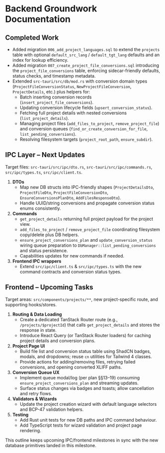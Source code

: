 # Backend Groundwork Documentation

## Completed Work

- Added migration `006_add_project_languages.sql` to extend the `projects` table with optional `default_src_lang` / `default_tgt_lang` defaults and an index for lookup efficiency.
- Added migration `007_create_project_file_conversions.sql` introducing the `project_file_conversions` table, enforcing sidecar-friendly defaults, status checks, and timestamp metadata.
- Extended `src-tauri/src/db/mod.rs` with conversion domain types (`ProjectFileConversionStatus`, `NewProjectFileConversion`, `ProjectDetails`, etc.) plus helpers for:
  - Batch inserting conversion records (`insert_project_file_conversions`).
  - Updating conversion lifecycle fields (`upsert_conversion_status`).
  - Fetching full project details with nested conversions (`list_project_details`).
  - Managing project files (`add_files_to_project`, `remove_project_file`) and conversion queues (`find_or_create_conversion_for_file`, `list_pending_conversions`).
  - Resolving filesystem targets (`project_root_path`, `ensure_subdir`).

## IPC Layer – Next Updates

Target files: `src-tauri/src/ipc/dto.rs`, `src-tauri/src/ipc/commands.rs`, `src/ipc/types.ts`, `src/ipc/client.ts`.

1. **DTOs**
   - Map new DB structs into IPC-friendly shapes (`ProjectDetailsDto`, `ProjectFileDto`, `ProjectFileConversionDto`, `EnsureConversionsPlanDto`, `AddFilesResponseDto`).
   - Handle UUID/string conversions and propagate conversion status enums consistently.
2. **Commands**
   - `get_project_details` returning full project payload for the project view.
   - `add_files_to_project` / `remove_project_file` coordinating filesystem copy/delete plus DB helpers.
   - `ensure_project_conversions_plan` and `update_conversion_status` wiring queue preparation to `DbManager::list_pending_conversions` and status persistence.
   - Capabilities updates for new commands if needed.
3. **Frontend IPC wrappers**
   - Extend `src/ipc/client.ts` & `src/ipc/types.ts` with the new command contracts and conversion status types.

## Frontend – Upcoming Tasks

Target areas: `src/components/projects/**`, new project-specific route, and supporting hooks/stores.

1. **Routing & Data Loading**
   - Create a dedicated TanStack Router route (e.g., `/projects/$projectId`) that calls `get_project_details` and stores the response in state.
   - Introduce React Query (or TanStack Router loaders) for caching project details and conversion plans.
2. **Project Page UI**
   - Build file list and conversion status table using ShadCN badges, modals, and dropdowns; reuse `cn` utilities for Tailwind 4 classes.
   - Provide actions for adding/removing files, retrying failed conversions, and opening converted XLIFF paths.
3. **Conversion Queue UX**
   - Implement queue modal/log (per plan §§13–19) consuming `ensure_project_conversions_plan` and streaming updates.
   - Surface status changes via badges and toasts; allow cancellation and retry flows.
4. **Validators & Wizards**
   - Update the project creation wizard with default language selectors and BCP-47 validation helpers.
5. **Testing**
   - Add Rust unit tests for new DB paths and IPC command behaviour.
   - Add TypeScript tests for wizard validation and project page rendering.

This outline keeps upcoming IPC/frontend milestones in sync with the new database primitives landed in this milestone.
